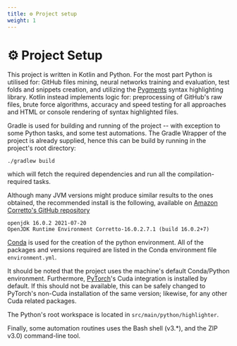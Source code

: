 ```yaml
---
title: ⚙️ Project setup
weight: 1
---
```


# ⚙️ Project Setup

This project is written in Kotlin and Python. For the most part Python is utilised for:
GitHub files mining, neural networks training and evaluation, test folds and snippets creation,
and utilizing the [Pygments](https://pygments.org) syntax highlighting library.
Kotlin instead implements logic for: preprocessing of GitHub's raw files, brute force algorithms, accuracy
and speed testing for all approaches and HTML or console rendering of syntax highlighted files.

Gradle is used for building and running of the project -- with exception to some Python tasks,
and some test automations. The Gradle Wrapper of the project is already supplied, hence this can be
build by running in the project's root directory:

```shell
./gradlew build
```

which will fetch the required dependencies and run all the compilation-required tasks.

Although many JVM versions might produce similar results to the ones obtained, the
recommended install is the following, available on
[Amazon Corretto's GitHub repository](https://github.com/corretto/corretto-jdk/releases)

```
openjdk 16.0.2 2021-07-20
OpenJDK Runtime Environment Corretto-16.0.2.7.1 (build 16.0.2+7)
```

[Conda](https://conda.io) is used for the creation of the python environment.
All of the packages and versions required are listed in the Conda environment file `environment.yml`.

It should be noted that the project uses the machine's default Conda/Python environment.
Furthermore, [PyTorch](https://pytorch.org)'s Cuda integration is installed by default. If this should not be available,
this can be safely changed to PyTorch's non-Cuda installation of the same version; likewise, for any other
Cuda related packages.

The Python's root workspace is located in `src/main/python/highlighter`.

Finally, some automation routines uses the Bash shell (v3.*), and the ZIP v3.0) command-line tool.
